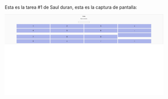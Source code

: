 Esta es la tarea #1 de Saul duran, esta es la captura de pantalla:

![Mi captura de pantallla](captura.jpg)